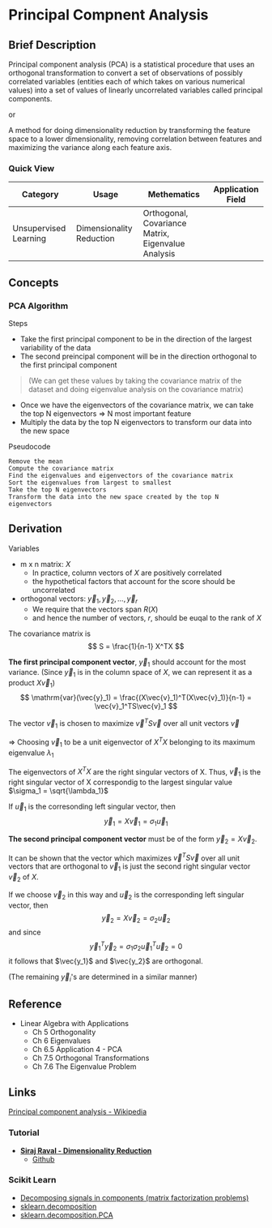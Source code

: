 # Principal Compnent Analysis

## Brief Description

Principal component analysis (PCA) is a statistical procedure that uses an orthogonal transformation to convert a set of observations of possibly correlated variables (entities each of which takes on various numerical values) into a set of values of linearly uncorrelated variables called principal components.

or

A method for doing dimensionality reduction by transforming the feature space to a lower dimensionality, removing correlation between features and maximizing the variance along each feature axis.

### Quick View

Category|Usage|Methematics|Application Field
--------|-----|-----------|-----------------
Unsupervised Learning|Dimensionality Reduction|Orthogonal, Covariance Matrix, Eigenvalue Analysis|

## Concepts

### PCA Algorithm

Steps

* Take the first principal component to be in the direction of the largest variability of the data
* The second preincipal component will be in the direction orthogonal to the first principal component
> (We can get these values by taking the covariance matrix of the dataset and doing eigenvalue analysis on the covariance matrix)
* Once we have the eigenvectors of the covariance matrix, we can take the top N eigenvectors => N most important feature
* Multiply the data by the top N eigenvectors to transform our data into the new space

Pseudocode

```
Remove the mean
Compute the covariance matrix
Find the eigenvalues and eigenvectors of the covariance matrix
Sort the eigenvalues from largest to smallest
Take the top N eigenvectors
Transform the data into the new space created by the top N eigenvectors
```

## Derivation

Variables

* m x n matrix: $X$
    * In practice, column vectors of $X$ are positively correlated
    * the hypothetical factors that account for the score should be uncorrelated
* orthogonal vectors: $\vec{y}_1, \vec{y}_2, \dots, \vec{y}_r$
    * We require that the vectors span $R(X)$
    * and hence the number of vectors, $r$, should be euqal to the rank of $X$

The covariance matrix is
$$
S = \frac{1}{n-1} X^TX
$$

**The first principal component vector**, $\vec{y}_1$ should account for the most variance. (Since $\vec{y}_1$ is in the column space of $X$, we can represent it as a product $X\vec{v}_1$)
$$
\mathrm{var}(\vec{y}_1) = \frac{(X\vec{v}_1)^T(X\vec{v}_1)}{n-1} = \vec{v}_1^TS\vec{v}_1
$$

The vector $\vec{v}_1$ is chosen to maximize $\vec{v}^TS\vec{v}$ over all unit vectors $\vec{v}$

=> Choosing $\vec{v}_1$ to be a unit eigenvector of $X^TX$ belonging to its maximum eigenvalue $\lambda_1$

The eigenvectors of $X^TX$ are the right singular vectors of X. Thus,  $\vec{v}_1$ is the right singular vector of X correspondig to the largest singular value $\sigma_1 = \sqrt{\lambda_1}$

If $\vec{u}_1$ is the corresonding left singular vector, then
$$
\vec{y}_1 = X\vec{v}_1 = \sigma_1\vec{u}_1
$$

**The second principal component vector** must be of the form $\vec{y}_2 = X\vec{v}_2$.

It can be shown that the vector which maximizes $\vec{v}^TS\vec{v}$ over all unit vectors that are orthogonal to $\vec{v}_1$ is just the second right singular vector $\vec{v}_2$ of $X$.

If we choose $\vec{v}_2$ in this way and $\vec{u}_2$ is the corresponding left singular vector, then
$$
\vec{y}_2 = X\vec{v}_2 = \sigma_2\vec{u}_2
$$
and since
$$
\vec{y}_1^T\vec{y}_2 = \sigma_1\sigma_2\vec{u}_1^T\vec{u}_2 = 0
$$
it follows that $\vec{y_1}$ and $\vec{y_2}$ are orthogonal.

(The remaining $\vec{y}_i$'s are determined in a similar manner)

## Reference

* Linear Algebra with Applications
    * Ch 5 Orthogonality
    * Ch 6 Eigenvalues
    * Ch 6.5 Application 4 - PCA
    * Ch 7.5 Orthogonal Transformations
    * Ch 7.6 The Eigenvalue Problem

## Links

[Principal component analysis - Wikipedia](https://en.wikipedia.org/wiki/Principal_component_analysis)

### Tutorial

* [**Siraj Raval - Dimensionality Reduction**](https://www.youtube.com/watch?v=jPmV3j1dAv4)
    * [Github](https://github.com/llSourcell/Dimensionality_Reduction)

### Scikit Learn

* [Decomposing signals in components (matrix factorization problems)](http://scikit-learn.org/stable/modules/decomposition.html#decompositions)
* [sklearn.decomposition](http://scikit-learn.org/stable/modules/classes.html#module-sklearn.decomposition)
* [sklearn.decomposition.PCA](http://scikit-learn.org/stable/modules/generated/sklearn.decomposition.PCA.html#sklearn.decomposition.PCA)

